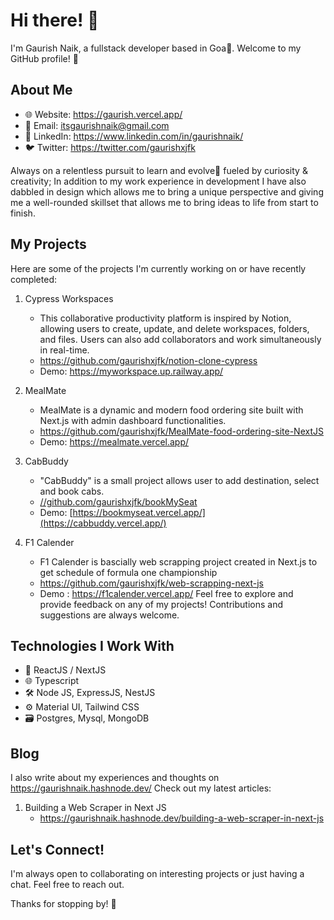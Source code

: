 # Hi there! 👋

I'm Gaurish Naik, a fullstack developer based in Goa🌴. Welcome to my GitHub profile! 🚀

## About Me

- 🌐 Website: https://gaurish.vercel.app/
- 📧 Email: itsgaurishnaik@gmail.com
- 💼 LinkedIn: https://www.linkedin.com/in/gaurishnaik/
- 🐦 Twitter: https://twitter.com/gaurishxjfk

Always on a relentless pursuit to learn and evolve🚀 fueled by curiosity & creativity;
In addition to my work experience in development I have also dabbled in design which allows me to bring a unique perspective and giving me a well-rounded skillset that allows me to bring ideas to life from start to finish.

## My Projects

Here are some of the projects I'm currently working on or have recently completed:

1. Cypress Workspaces
   - This collaborative productivity platform is inspired by Notion, allowing users to create, update, and delete workspaces, folders, and files. Users can also add collaborators and work simultaneously in real-time.
   - https://github.com/gaurishxjfk/notion-clone-cypress
   - Demo: https://myworkspace.up.railway.app/

2. MealMate
   - MealMate is a dynamic and modern food ordering site built with Next.js with admin dashboard functionalities.
   - https://github.com/gaurishxjfk/MealMate-food-ordering-site-NextJS
   - Demo: https://mealmate.vercel.app/

3. CabBuddy
   - "CabBuddy" is a small project allows user to add destination, select and book cabs.
   - [//github.com/gaurishxjfk/bookMySeat](https://github.com/gaurishxjfk/Cabbuddy)
   - Demo: [https://bookmyseat.vercel.app/](https://cabbuddy.vercel.app/)
     
3. F1 Calender 
   - F1 Calender is bascially web scrapping project created in Next.js to get schedule of formula one championship
   - https://github.com/gaurishxjfk/web-scrapping-next-js
   - Demo : https://f1calender.vercel.app/
Feel free to explore and provide feedback on any of my projects! Contributions and suggestions are always welcome.

## Technologies I Work With

- 🚀 ReactJS / NextJS
- 🌐 Typescript
- 🛠️ Node JS, ExpressJS, NestJS
- ⚙️ Material UI, Tailwind CSS
- 🗃️ Postgres, Mysql, MongoDB

## Blog

I also write about my experiences and thoughts on https://gaurishnaik.hashnode.dev/ Check out my latest articles:

1. Building a Web Scraper in Next JS
   - https://gaurishnaik.hashnode.dev/building-a-web-scraper-in-next-js


## Let's Connect!

I'm always open to collaborating on interesting projects or just having a chat. Feel free to reach out.

Thanks for stopping by! 🌟
